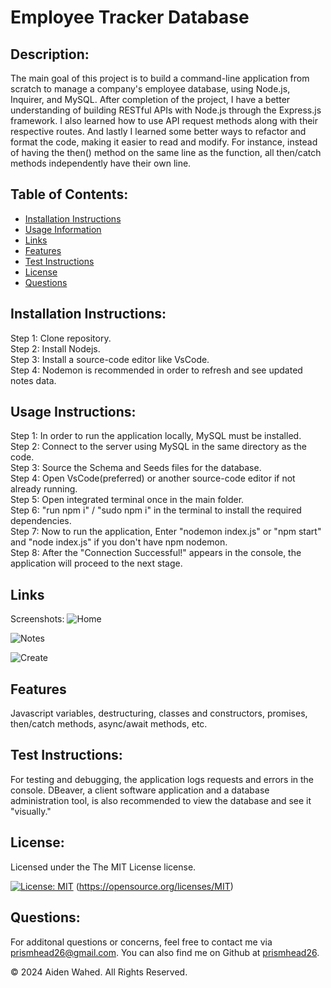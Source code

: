 # Employee Tracker Database

## Description:
The main goal of this project is to build a command-line application from scratch to manage a company's employee database, using Node.js, Inquirer, and MySQL. After completion of the project, I have a better understanding of building RESTful APIs with Node.js through the Express.js framework. I also learned how to use API request methods along with their respective routes. And lastly I learned some better ways to refactor and format the code, making it easier to read and modify. For instance, instead of having the then() method on the same line as the function, all then/catch methods independently have their own line.

## Table of Contents:
- [Installation Instructions](#Installation-Instructions)
- [Usage Information](#Usage-Instructions)
- [Links](#Links)
- [Features](#Features)
- [Test Instructions](#Test-Instructions)
- [License](#License)
- [Questions](#Questions)

## Installation Instructions:
Step 1: Clone repository.
<br>
Step 2: Install Nodejs.
<br>
Step 3: Install a source-code editor like VsCode.
<br>
Step 4: Nodemon is recommended in order to refresh and see updated notes data.

## Usage Instructions:
Step 1: In order to run the application locally, MySQL must be installed.
<br>
Step 2: Connect to the server using MySQL in the same directory as the code.
<br>
Step 3: Source the Schema and Seeds files for the database.
<br>
Step 4: Open VsCode(preferred) or another source-code editor if not already running.
<br>
Step 5: Open integrated terminal once in the main folder.
<br>
Step 6: "run npm i" / "sudo npm i" in the terminal to install the required dependencies.
<br>
Step 7: Now to run the application, Enter "nodemon index.js" or "npm start" and "node index.js" if you don't have npm nodemon.
<br>
Step 8: After the "Connection Successful!" appears in the console, the application will proceed to the next stage.


## Links
Screenshots:
![Home](./assets/images/Home.png)

![Notes](./assets/images/Notes.png)

![Create](./assets/images/Create.png)

## Features
Javascript variables, destructuring, classes and constructors, promises, then/catch methods, async/await methods, etc.

## Test Instructions:
For testing and debugging, the application logs requests and errors in the console. DBeaver, a client software application and a database administration tool, is also recommended to view the database and see it "visually."

## License:

Licensed under the The MIT License license.

[![License: MIT](https://img.shields.io/badge/License-MIT-yellow.svg)](https://opensource.org/licenses/MIT)  (https://opensource.org/licenses/MIT)

## Questions:
For additonal questions or concerns, feel free to contact me via [prismhead26@gmail.com](http://prismhead26@gmail.com). 
You can also find me on Github at [prismhead26](https://github.com/prismhead26).

© 2024 Aiden Wahed. All Rights Reserved.